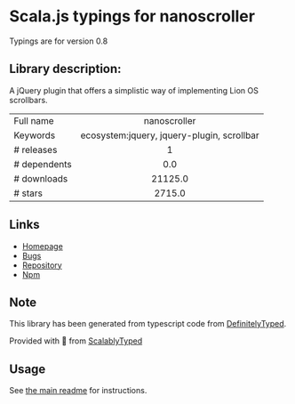 
# Scala.js typings for nanoscroller

Typings are for version 0.8

## Library description:
A jQuery plugin that offers a simplistic way of implementing Lion OS scrollbars.

|                    |                 |
| ------------------ | :-------------: |
| Full name          | nanoscroller |
| Keywords           | ecosystem:jquery, jquery-plugin, scrollbar |
| # releases         | 1 |
| # dependents       | 0.0 |
| # downloads        | 21125.0 |
| # stars            | 2715.0 |

## Links
- [Homepage](https://github.com/jamesflorentino/nanoScrollerJS)
- [Bugs](https://github.com/jamesflorentino/nanoScrollerJS/issues)
- [Repository](https://github.com/jamesflorentino/nanoScrollerJS)
- [Npm](https://www.npmjs.com/package/nanoscroller)
    


## Note
This library has been generated from typescript code from [DefinitelyTyped](https://definitelytyped.org).

Provided with :purple_heart: from [ScalablyTyped](https://github.com/oyvindberg/ScalablyTyped)

## Usage
See [the main readme](../../readme.md) for instructions.


